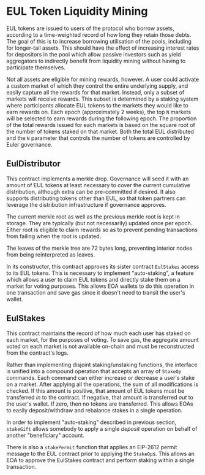 # EUL Token Liquidity Mining

EUL tokens are issued to users of the protocol who borrow assets, according to a time-weighted record of how long they retain those debts. The goal of this is to increase borrowing utilisation of the pools, including for longer-tail assets. This should have the effect of increasing interest rates for depositors in the pool which allow passive investors such as yield aggregators to indirectly benefit from liquidity mining without having to participate themselves.

Not all assets are eligible for mining rewards, however. A user could activate a custom market of which they control the entire underlying supply, and easily capture all the rewards for that market. Instead, only a subset of markets will receive rewards. This subset is determined by a staking system where participants allocate EUL tokens to the markets they would like to earn rewards on. Each epoch (approximately 2 weeks), the top `N` markets will be selected to earn rewards during the following epoch. The proportion of the total rewards issued for each markets is based on the square root of the number of tokens staked on that market. Both the total EUL distributed and the `N` parameter that controls the number of tokens are controlled by Euler governance.

## EulDistributor

This contract implements a merkle drop. Governance will seed it with an amount of EUL tokens at least necessary to cover the current cumulative distribution, although extra can be pre-committed if desired. It also supports distributing tokens other than EUL, so that token partners can leverage the distribution infrastructure if governance approves.

The current merkle root as well as the previous merkle root is kept in storage. They are typically (but not necessarily) updated once per epoch. Either root is eligible to claim rewards so as to prevent pending transactions from failing when the root is updated.

The leaves of the merkle tree are 72 bytes long, preventing interior nodes from being reinterpreted as leaves.

In its constructor, this contract approves its sister contract `EulStakes` access to its EUL tokens. This is necessary to implement "auto-staking", a feature which allows a user to claim EUL tokens and directly stake them on a market for voting purposes. This allows EOA wallets to do this operation in one transaction and save gas since it doesn't need to transit the user's wallet.

## EulStakes

This contract maintains the record of how much each user has staked on each market, for the purposes of voting. To save gas, the aggregate amount voted on each market is not available on-chain and must be reconstructed from the contract's logs.

Rather than implementing disjoint staking/unstaking functions, the interface is unified into a compound operation that accepts an array of `StakeOp` commands. Each command can either increase or decrease a user's stake on a market. After applying all the operations, the sum of all modifications is checked. If this amount is positive, that amount of EUL tokens must be transferred *in* to the contract. If negative, that amount is transferred *out* to the user's wallet. If zero, then no tokens are transferred. This allows EOAs to easily deposit/withdraw and rebalance stakes in a single operation.

In order to implement "auto-staking" described in previous section, `stakeGift` allows somebody to apply a single *deposit* operation on behalf of another "beneficiary" account.

There is also a `stakePermit` function that applies an EIP-2612 permit message to the EUL contract prior to applying the `StakeOp`s. This allows an EOA to approve the EulStakes contract and perform staking within a single transaction.
